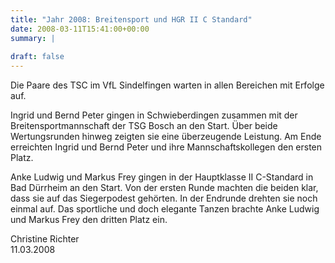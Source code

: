 ```yaml
---
title: "Jahr 2008: Breitensport und HGR II C Standard"
date: 2008-03-11T15:41:00+00:00
summary: |
    
draft: false
---
```


Die Paare des TSC im VfL Sindelfingen warten in allen Bereichen mit Erfolge auf.

Ingrid und Bernd Peter gingen in Schwieberdingen zusammen mit der Breitensportmannschaft der TSG Bosch an den Start. Über beide Wertungsrunden hinweg zeigten sie eine überzeugende Leistung. Am Ende erreichten Ingrid und Bernd Peter und ihre Mannschaftskollegen den ersten Platz.

Anke Ludwig und Markus Frey gingen in der Hauptklasse II C-Standard in Bad Dürrheim an den Start. Von der ersten Runde machten die beiden klar, dass sie auf das Siegerpodest gehörten. In der Endrunde drehten sie noch einmal auf. Das sportliche und doch elegante Tanzen brachte Anke Ludwig und Markus Frey den dritten Platz ein.

Christine Richter  
11.03.2008


